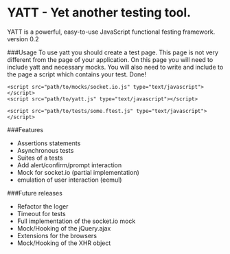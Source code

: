 YATT - Yet another testing tool.
===================
YATT is a powerful, easy-to-use JavaScript functional festing framework.<br />
version 0.2

###Usage
To use yatt you should create a test page. This page is not very different from the page of your application.
On this page you will need to include yatt and necessary mocks. You will also need to write and include to the page
a script which contains your test. Done!
<pre><code>&lt;script src="path/to/mocks/socket.io.js" type="text/javascript">&lt;/script>
&lt;script src="path/to/yatt.js" type="text/javascript">&lt;/script>

&lt;script src="path/to/tests/some.ftest.js" type="text/javascript">&lt;/script>
</code></pre>

###Features
+ Assertions statements
+ Asynchronous tests
+ Suites of a tests
+ Add alert/confirm/prompt interaction
+ Mock for socket.io (partial implementation)
+ emulation of user interaction (eemul)

###Future releases
+ Refactor the loger
+ Timeout for tests
+ Full implementation of the socket.io mock
+ Mock/Hooking of the jQuery.ajax
+ Extensions for the  browsers
+ Mock/Hooking of the XHR object 